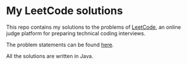 # My LeetCode solutions

This repo contains my solutions to the problems of [LeetCode](http://oj.leetcode.com/), an online judge platform for preparing technical coding interviews.

The problem statements can be found [here](http://oj.leetcode.com/problems/).

All the solutions are written in Java.
